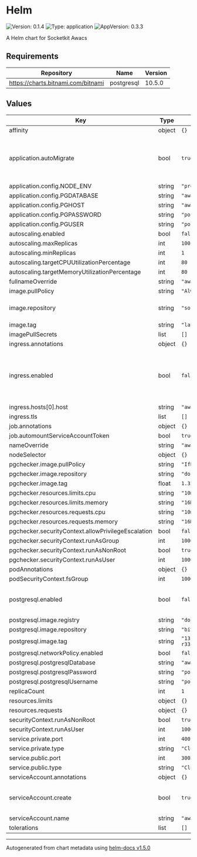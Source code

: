 # Helm

![Version: 0.1.4](https://img.shields.io/badge/Version-0.1.2-informational?style=flat-square) ![Type: application](https://img.shields.io/badge/Type-application-informational?style=flat-square) ![AppVersion: 0.3.3](https://img.shields.io/badge/AppVersion-0.1.2-informational?style=flat-square)

A Helm chart for Socketkit Awacs

## Requirements

| Repository | Name | Version |
|------------|------|---------|
| https://charts.bitnami.com/bitnami | postgresql | 10.5.0 |

## Values

| Key | Type | Default | Description |
|-----|------|---------|-------------|
| affinity | object | `{}` |  |
| application.autoMigrate | bool | `true` | default to true to run migration before every deployment |
| application.config.NODE_ENV | string | `"production"` |  |
| application.config.PGDATABASE | string | `"awacs"` |  |
| application.config.PGHOST | string | `"awacs-postgresql"` |  |
| application.config.PGPASSWORD | string | `"postgres-password"` |  |
| application.config.PGUSER | string | `"postgres"` |  |
| autoscaling.enabled | bool | `false` |  |
| autoscaling.maxReplicas | int | `100` |  |
| autoscaling.minReplicas | int | `1` |  |
| autoscaling.targetCPUUtilizationPercentage | int | `80` |  |
| autoscaling.targetMemoryUtilizationPercentage | int | `80` |  |
| fullnameOverride | string | `"awacs"` |  |
| image.pullPolicy | string | `"Always"` |  |
| image.repository | string | `"socketkit/awacs"` | default docker image |
| image.tag | string | `"latest"` |  |
| imagePullSecrets | list | `[]` |  |
| ingress.annotations | object | `{}` |  |
| ingress.enabled | bool | `false` | default to false to not expose public api, should be true for most cases |
| ingress.hosts[0].host | string | `"awacs.socketkit.com"` |  |
| ingress.tls | list | `[]` |  |
| job.annotations | object | `{}` |  |
| job.automountServiceAccountToken | bool | `true` |  |
| nameOverride | string | `"awacs"` |  |
| nodeSelector | object | `{}` |  |
| pgchecker.image.pullPolicy | string | `"IfNotPresent"` |  |
| pgchecker.image.repository | string | `"docker.io/busybox"` |  |
| pgchecker.image.tag | float | `1.32` |  |
| pgchecker.resources.limits.cpu | string | `"10m"` |  |
| pgchecker.resources.limits.memory | string | `"16Mi"` |  |
| pgchecker.resources.requests.cpu | string | `"10m"` |  |
| pgchecker.resources.requests.memory | string | `"16Mi"` |  |
| pgchecker.securityContext.allowPrivilegeEscalation | bool | `false` |  |
| pgchecker.securityContext.runAsGroup | int | `1000` |  |
| pgchecker.securityContext.runAsNonRoot | bool | `true` |  |
| pgchecker.securityContext.runAsUser | int | `1000` |  |
| podAnnotations | object | `{}` |  |
| podSecurityContext.fsGroup | int | `1000` |  |
| postgresql.enabled | bool | `false` | attaches a postgresql instance to deployment |
| postgresql.image.registry | string | `"docker.io"` |  |
| postgresql.image.repository | string | `"bitnami/postgresql"` |  |
| postgresql.image.tag | string | `"13.3.0-debian-10-r33"` |  |
| postgresql.networkPolicy.enabled | bool | `false` |  |
| postgresql.postgresqlDatabase | string | `"awacs"` |  |
| postgresql.postgresqlPassword | string | `"postgres-password"` |  |
| postgresql.postgresqlUsername | string | `"postgres"` |  |
| replicaCount | int | `1` |  |
| resources.limits | object | `{}` |  |
| resources.requests | object | `{}` |  |
| securityContext.runAsNonRoot | bool | `true` |  |
| securityContext.runAsUser | int | `1000` |  |
| service.private.port | int | `4001` | gRPC port |
| service.private.type | string | `"ClusterIP"` |  |
| service.public.port | int | `3002` | HTTP port |
| service.public.type | string | `"ClusterIP"` |  |
| serviceAccount.annotations | object | `{}` |  |
| serviceAccount.create | bool | `true` | should create a service account |
| serviceAccount.name | string | `"awacs-account"` |  |
| tolerations | list | `[]` |  |

----------------------------------------------
Autogenerated from chart metadata using [helm-docs v1.5.0](https://github.com/norwoodj/helm-docs/releases/v1.5.0)
